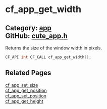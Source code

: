 [](../header.md ':include')

# cf_app_get_width

Category: [app](/api_reference?id=app)  
GitHub: [cute_app.h](https://github.com/RandyGaul/cute_framework/blob/master/include/cute_app.h)  
---

Returns the size of the window width in pixels.

```cpp
CF_API int CF_CALL cf_app_get_width();
```

## Related Pages

[cf_app_set_size](/app/cf_app_set_size.md)  
[cf_app_get_position](/app/cf_app_get_position.md)  
[cf_app_set_position](/app/cf_app_set_position.md)  
[cf_app_get_height](/app/cf_app_get_height.md)  
